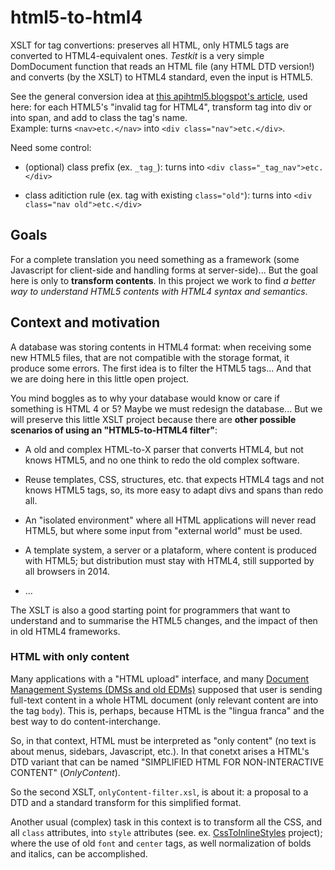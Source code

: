 html5-to-html4
==============
XSLT for tag convertions: preserves all HTML, only HTML5 tags are converted to HTML4-equivalent ones. 
*Testkit* is a very simple DomDocument function 
that reads an HTML file (any HTML DTD version!) and converts (by the XSLT) to HTML4 standard, even the input is HTML5.

See the general conversion idea at [this apihtml5.blogspot's article](http://apihtml5.blogspot.com.br/2011/11/automatically-convert-html5-to-html4-if.html), used here: for each HTML5's "invalid tag for HTML4", transform tag into div or into span, and add to class the tag's name.
<br/>Example: turns `<nav>etc.</nav>`  into `<div class="nav">etc.</div>`.

Need some control:

* (optional) class prefix (ex. `_tag_`):  turns into `<div class="_tag_nav">etc.</div>`

* class aditiction rule (ex. tag with existing `class="old"`):  turns into `<div class="nav old">etc.</div>`

## Goals ##

For a complete translation you need something as a framework (some Javascript for client-side and handling forms at server-side)... But the goal here is only to **transform contents**. In this project we work to find *a better way to understand HTML5 contents with HTML4 syntax and semantics*.

## Context and motivation ##

A database was storing contents in HTML4 format: when receiving some new HTML5 files, that are not compatible with the storage format, it produce some errors. The first idea is to filter the HTML5 tags... And that we are doing here in this little open project.

You mind boggles as to why your database would know or care if something is HTML 4 or 5? Maybe we must redesign the database... But we will preserve this little XSLT project because there are **other possible scenarios of using an "HTML5-to-HTML4 filter"**:

* A old and complex HTML-to-X parser that converts HTML4, but not knows HTML5, and no one think to redo the old complex software.

* Reuse templates, CSS, structures, etc. that expects HTML4 tags and not knows HTML5 tags, so, its more easy to adapt divs and spans than redo all.

* An "isolated environment" where all HTML applications will never read HTML5, but where some input from "external world" must be used.

* A template system, a server or a plataform, where content is produced with HTML5; but distribution must stay with HTML4, still supported by all browsers in 2014.

* ...

The XSLT is also a good starting point for programmers that want to understand and to summarise the HTML5 changes, and the impact of then in old HTML4 frameworks.

### HTML with only content ###
Many applications with a "HTML upload" interface, and many [Document Management Systems (DMSs and old EDMs)](https://en.wikipedia.org/wiki/Document_management_system) supposed that user is sending full-text content in a whole HTML document (only relevant content are into the tag `body`). This is, perhaps, because HTML is the "lingua franca" and the best way to do content-interchange.

So, in that context, HTML must be interpreted as "only content" (no text is about menus, sidebars, Javascript, etc.). In that conetxt arises a HTML's DTD variant that can be named "SIMPLIFIED  HTML FOR NON-INTERACTIVE CONTENT" (*OnlyContent*).

So the second XSLT, `onlyContent-filter.xsl`, is about it: a proposal to a DTD and a standard transform for this simplified format.

Another usual (complex) task in this context is to transform all the CSS, and all `class` attributes, into `style` attributes (see. ex. [CssToInlineStyles](https://github.com/tijsverkoyen/CssToInlineStyles) project); where the use of old `font` and `center`  tags, as well normalization of bolds and italics, can be accomplished.